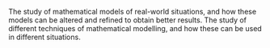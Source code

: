 The study of mathematical models of real-world situations, and how these
models can be altered and refined to obtain better results. The study of
different techniques of mathematical modelling, and how these can be
used in different situations.
